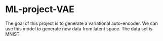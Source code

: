 # ML-project-VAE

The goal of this project is to generate a variational auto-encoder. We can use this model to generate new data from latent space. The data set is MNIST.
